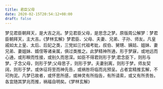 ```yaml
---
title: 君臣父母
date: 2020-02-15T20:54:12+08:00
draft: false
---
```


梦见君臣朝拜天，是大吉之兆。梦见君臣父母，是思念之梦。原版周公解梦：梦君臣朝拜天，主大吉。《梦林玄解》梦君臣、父母、夫妻、兄弟、子孙、师友。凡皇戚如太上皇、太后、后妃之类，三党如三代祖考妣，叔伯、舅甥、姨姑、姐妹、妻兄弟、妻姐妹、婿侄等诸亲属，俱过类推之。此梦精神所通，形于梦寐，或地远而心通，或形睽而性接，或别久而思深。如臣不得君则形于梦;君念臣下，则形与梦。子念父母，则形于梦;父母思子，则形于梦。夫妻别离，则形于梦。师友契阔，则形于梦。或休征将至而神先告，或祸咎将临而兆预呈。占者宜精推玄解，不可拘泥。凡梦已故者，或怀思所感，或神灵有所指告，有所请索，或又有所责咎。各宜随其梦兆而推，祸福自明矣。《梦林玄解》